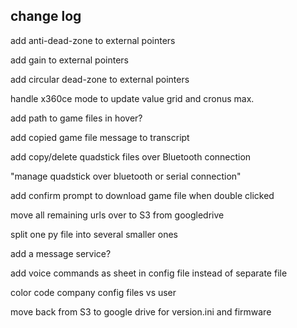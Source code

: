 ## change log

add anti-dead-zone to external pointers

add gain to external pointers

add circular dead-zone to external pointers

handle x360ce mode to update value grid and cronus max.

add path to game files in hover?

add copied game file message to transcript

add copy/delete quadstick files over Bluetooth connection

"manage quadstick over bluetooth or serial connection"

add confirm prompt to download game file when double clicked

move all remaining urls over to S3 from googledrive

split one py file into several smaller ones

add a message service?

add voice commands as sheet in config file instead of separate file

color code company config files vs user

move back from S3 to google drive for version.ini and firmware
